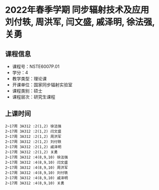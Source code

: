 # 2022年春季学期 同步辐射技术及应用 刘付轶, 周洪军, 闫文盛, 戚泽明, 徐法强, 关勇






## 课程信息

- 课程号：NSTE6007P.01
- 学分：4
- 教学类型：理论课
- 开课单位：国家同步辐射实验室
- 课程类别：硕士
- 课程层次：研究生课程

## 上课时间

```
2~17周 3A312 :2(1,2) 徐法强
2~17周 3A312 :2(1,2) 闫文盛
2~17周 3A312 :2(1,2) 周洪军
2~17周 3A312 :2(1,2) 刘付轶
2~17周 3A312 :2(1,2) 戚泽明
2~17周 3A312 :2(1,2) 关勇
2~17周 3A312 :4(8,9,10) 徐法强
2~17周 3A312 :4(8,9,10) 闫文盛
2~17周 3A312 :4(8,9,10) 周洪军
2~17周 3A312 :4(8,9,10) 刘付轶
2~17周 3A312 :4(8,9,10) 戚泽明
2~17周 3A312 :4(8,9,10) 关勇
```

